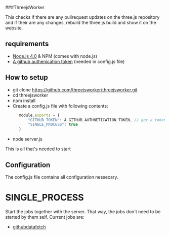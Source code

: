 ###ThreejsWorker

This checks if there are any pullrequest updates on the three.js repository and if their are any changes, rebuild the three.js build and show it on the website.

## requirements

 - [Node.js 4.0](https://nodejs.org/en/) & NPM (comes with node.js)
 - [A github authenication token](https://github.com/settings/tokens) (needed in config.js file)

## How to setup 

 - git clone https://github.com/threejsworker/threejsworker.git
 - cd threejsworker
 - npm install
 - Create a config.js file with following contents:
```javascript
      module.exports = {
          "GITHUB_TOKEN": A_GITHUB_AUTHNETICATION_TOKEN, // get a token from https://github.com/settings/tokens 
          "SINGLE_PROCESS": true
      }
```
  - node server.js
  
This is all that's needed to start

## Configuration

The config.js file contains all configuration nessecary.

# SINGLE_PROCESS

Start the jobs together with the server. That way, the jobs don't need to be started by them self.
Current jobs are: 
 - [githubdatafetch](https://github.com/threejsworker/threejsworker/blob/master/lib/jobs/githubdatafetch.js)
